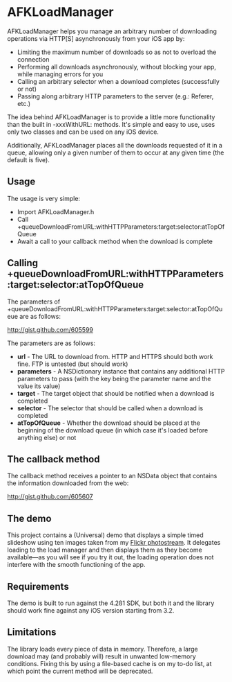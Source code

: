 AFKLoadManager
==============

AFKLoadManager helps you manage an arbitrary number of downloading operations via HTTP[S] asynchronously from your iOS app by:

* Limiting the maximum number of downloads so as not to overload the connection
* Performing all downloads asynchronously, without blocking your app, while managing errors for you
* Calling an arbitrary selector when a download completes (successfully or not)
* Passing along arbitrary HTTP parameters to the server (e.g.: Referer, etc.)

The idea behind AFKLoadManager is to provide a little more functionality than the built in -xxxWithURL: methods. It's simple and easy to use, uses only two classes and can be used on any iOS device.

Additionally, AFKLoadManager places all the downloads requested of it in a queue, allowing only a given number of them to occur at any given time (the default is five).

Usage
-----

The usage is very simple:

* Import AFKLoadManager.h
* Call +queueDownloadFromURL:withHTTPParameters:target:selector:atTopOfQueue
* Await a call to your callback method when the download is complete

Calling +queueDownloadFromURL:withHTTPParameters:target:selector:atTopOfQueue
-----------------------------------------------------------------------------

The parameters of +queueDownloadFromURL:withHTTPParameters:target:selector:atTopOfQueue are as follows:

http://gist.github.com/605599

The parameters are as follows:

* **url** - The URL to download from. HTTP and HTTPS should both work fine. FTP is untested (but should work)
* **parameters** - A NSDictionary instance that contains any additional HTTP parameters to pass (with the key being the parameter name and the value its value)
* **target** - The target object that should be notified when a download is completed
* **selector** - The selector that should be called when a download is completed
* **atTopOfQueue** - Whether the download should be placed at the beginning of the download queue (in which case it's loaded before anything else) or not

The callback method
-------------------

The callback method receives a pointer to an NSData object that contains the information downloaded from the web:

http://gist.github.com/605607

The demo
--------

This project contains a (Universal) demo that displays a simple timed slideshow using ten images taken from my [Flickr photostream](http://www.flickr.com/photos/mtabini/). It delegates loading to the load manager and then displays them as they become available—as you will see if you try it out, the loading operation does not interfere with the smooth functioning of the app.

Requirements
------------

The demo is built to run against the 4.2ß1 SDK, but both it and the library should work fine against any iOS version starting from 3.2.

Limitations
-----------

The library loads every piece of data in memory. Therefore, a large download may (and probably will) result in unwanted low-memory conditions. Fixing this by using a file-based cache is on my to-do list, at which point the current method will be deprecated.